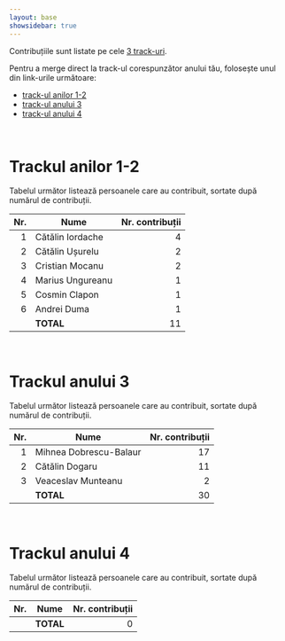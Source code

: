 ```yaml
---
layout: base
showsidebar: true
---
```


Contribuțiile sunt listate pe cele [3 track-uri][reg].

Pentru a merge direct la track-ul corespunzător anului tău, folosește unul din
link-urile următoare:

* [track-ul anilor 1-2](#trackul_anilor_12)
* [track-ul anului 3](#trackul_anului_3)
* [track-ul anului 4](#trackul_anului_4)

<div id="end">&nbsp;</div>

# Trackul anilor 1-2

Tabelul următor listează persoanele care au contribuit, sortate după numărul
de contribuții.

|Nr.|Nume            | Nr. contribuții |
|--:|----------------|----------------:|
|  1|Cătălin Iordache|                4|
|  2|Cătălin Ușurelu |                2|
|  3|Cristian Mocanu |                2|
|  4|Marius Ungureanu|                1|
|  5|Cosmin Clapon   |                1|
|  6|Andrei Duma     |                1|
|   |**TOTAL**       |               11|

<div id="end">&nbsp;</div>

# Trackul anului 3

Tabelul următor listează persoanele care au contribuit, sortate după numărul
de contribuții.

|Nr.|Nume                  | Nr. contribuții |
|--:|----------------------|----------------:|
|  1|Mihnea Dobrescu-Balaur|               17|
|  2|Cătălin Dogaru        |               11|
|  3|Veaceslav Munteanu    |                2|
|   |**TOTAL**             |               30|

<div id="end">&nbsp;</div>

# Trackul anului 4

Tabelul următor listează persoanele care au contribuit, sortate după numărul
de contribuții.

|Nr.|Nume     | Nr. contribuții |
|--:|---------|----------------:|
|   |**TOTAL**|                0|

<div id="end">&nbsp;</div>

[reg]: /regulament#structura "Regulament"
[wordpress]: http://wordpress.org/ "Wordpress"
[mozilla]: https://wiki.mozilla.org/Main_Page "Mozilla Project"
[KDE]: http://www.kde.org/ "KDE"
[jeopy]: https://github.com/dfilimon/Jeopy "Jeopardy"
[unknownhorizons]: http://www.unknown-horizons.org/ "Unknown Horizons"
[digikam]: http://www.digikam.org/ "Digikam"
